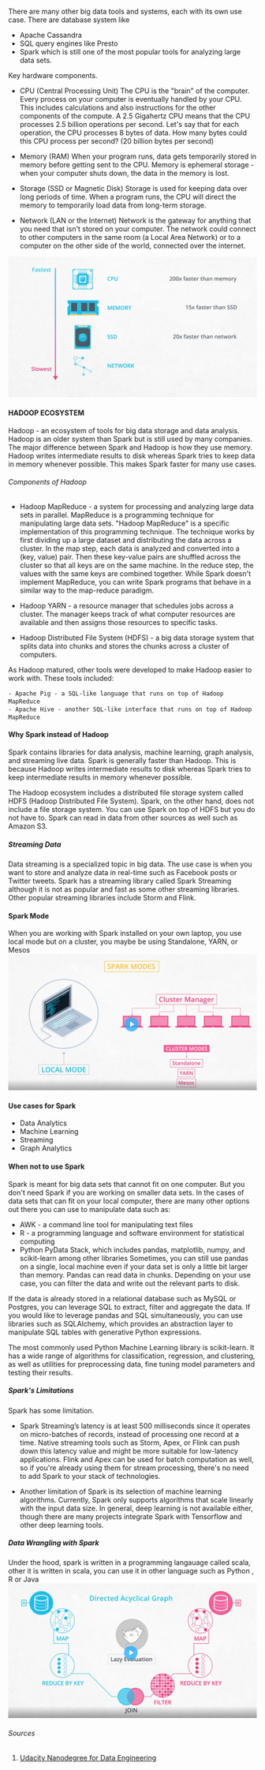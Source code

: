 There are many other big data tools and systems, each with its own use case. There are database system like
-  Apache Cassandra 
-  SQL query engines like Presto
- Spark which is still one of the most popular tools for analyzing large data sets.


Key hardware components.

- CPU (Central Processing Unit)
The CPU is the "brain" of the computer. Every process on your computer is eventually handled by your CPU. This includes calculations and also instructions for the other components of the compute.
A 2.5 Gigahertz CPU means that the CPU processes 2.5 billion operations per second. Let's say that for each operation, the CPU processes 8 bytes of data. How many bytes could this CPU process per second? (20 billion bytes per second)

- Memory (RAM)
When your program runs, data gets temporarily stored in memory before getting sent to the CPU. Memory is ephemeral storage - when your computer shuts down, the data in the memory is lost.

- Storage (SSD or Magnetic Disk)
Storage is used for keeping data over long periods of time. When a program runs, the CPU will direct the memory to temporarily load data from long-term storage.

- Network (LAN or the Internet)
Network is the gateway for anything that you need that isn't stored on your computer. The network could connect to other computers in the same room (a Local Area Network) or to a computer on the other side of the world, connected over the internet.

![Hardware!](/images/Hardware.png "Hardware")

#### HADOOP ECOSYSTEM

Hadoop - an ecosystem of tools for big data storage and data analysis. Hadoop is an older system than Spark but is still used by many companies. The major difference between Spark and Hadoop is how they use memory. Hadoop writes intermediate results to disk whereas Spark tries to keep data in memory whenever possible. This makes Spark faster for many use cases.


###### Components of Hadoop
- Hadoop MapReduce - a system for processing and analyzing large data sets in parallel.
MapReduce is a programming technique for manipulating large data sets. "Hadoop MapReduce" is a specific implementation of this programming technique.
The technique works by first dividing up a large dataset and distributing the data across a cluster. In the map step, each data is analyzed and converted into a (key, value) pair. Then these key-value pairs are shuffled across the cluster so that all keys are on the same machine. In the reduce step, the values with the same keys are combined together.
While Spark doesn't implement MapReduce, you can write Spark programs that behave in a similar way to the map-reduce paradigm. 

- Hadoop YARN - a resource manager that schedules jobs across a cluster. The manager keeps track of what computer resources are available and then assigns those resources to specific tasks.
- Hadoop Distributed File System (HDFS) - a big data storage system that splits data into chunks and stores the chunks across a cluster of computers.

As Hadoop matured, other tools were developed to make Hadoop easier to work with. These tools included:

    - Apache Pig - a SQL-like language that runs on top of Hadoop MapReduce
    - Apache Hive - another SQL-like interface that runs on top of Hadoop MapReduce

#### Why Spark instead of Hadoop
Spark contains libraries for data analysis, machine learning, graph analysis, and streaming live data. Spark is generally faster than Hadoop. This is because Hadoop writes intermediate results to disk whereas Spark tries to keep intermediate results in memory whenever possible.

The Hadoop ecosystem includes a distributed file storage system called HDFS (Hadoop Distributed File System). Spark, on the other hand, does not include a file storage system. You can use Spark on top of HDFS but you do not have to. Spark can read in data from other sources as well such as Amazon S3.

##### Streaming Data
Data streaming is a specialized topic in big data. The use case is when you want to store and analyze data in real-time such as Facebook posts or Twitter tweets.
Spark has a streaming library called Spark Streaming although it is not as popular and fast as some other streaming libraries. Other popular streaming libraries include Storm and Flink. 


#### Spark Mode
When you are working with Spark installed on your own laptop, you use local mode but on a cluster, you maybe be using Standalone, YARN, or Mesos
![Spark_mode!](/images/Spark_mode.png "Spark_mode")

#### Use cases for Spark
- Data Analytics
- Machine Learning
- Streaming
- Graph Analytics

#### When not to use Spark
Spark is meant for big data sets that cannot fit on one computer. But you don't need Spark if you are working on smaller data sets. In the cases of data sets that can fit on your local computer, there are many other options out there you can use to manipulate data such as:

- AWK - a command line tool for manipulating text files
- R - a programming language and software environment for statistical computing
- Python PyData Stack, which includes pandas, matplotlib, numpy, and scikit-learn among other libraries
Sometimes, you can still use pandas on a single, local machine even if your data set is only a little bit larger than memory. Pandas can read data in chunks. Depending on your use case, you can filter the data and write out the relevant parts to disk.

If the data is already stored in a relational database such as MySQL or Postgres, you can leverage SQL to extract, filter and aggregate the data. If you would like to leverage pandas and SQL simultaneously, you can use libraries such as SQLAlchemy, which provides an abstraction layer to manipulate SQL tables with generative Python expressions.

The most commonly used Python Machine Learning library is scikit-learn. It has a wide range of algorithms for classification, regression, and clustering, as well as utilities for preprocessing data, fine tuning model parameters and testing their results.


##### Spark's Limitations
Spark has some limitation.

- Spark Streaming’s latency is at least 500 milliseconds since it operates on micro-batches of records, instead of processing one record at a time. Native streaming tools such as Storm, Apex, or Flink can push down this latency value and might be more suitable for low-latency applications. Flink and Apex can be used for batch computation as well, so if you're already using them for stream processing, there's no need to add Spark to your stack of technologies.

- Another limitation of Spark is its selection of machine learning algorithms. Currently, Spark only supports algorithms that scale linearly with the input data size. In general, deep learning is not available either, though there are many projects integrate Spark with Tensorflow and other deep learning tools.


##### Data Wrangling with Spark
Under the hood, spark is written in a programming langauage called scala, other it is written in scala, you can use it in other language such as Python , R or Java
![Dag!](/images/Dag.png "Dag")



###### Sources
1. [Udacity Nanodegree for Data Engineering](https://www.udacity.com/course/data-engineer-nanodegree--nd027)
